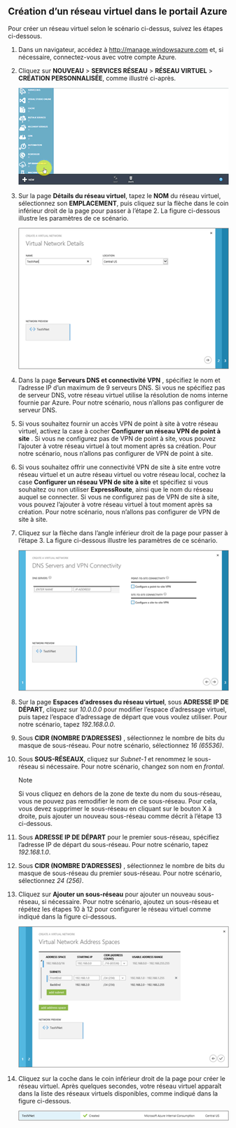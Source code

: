 ## <a name="how-to-create-a-vnet-in-the-azure-portal"></a>Création d’un réseau virtuel dans le portail Azure
Pour créer un réseau virtuel selon le scénario ci-dessus, suivez les étapes ci-dessous.

1. Dans un navigateur, accédez à http://manage.windowsazure.com et, si nécessaire, connectez-vous avec votre compte Azure.
2. Cliquez sur **NOUVEAU** > **SERVICES RÉSEAU** > **RÉSEAU VIRTUEL** > **CRÉATION PERSONNALISÉE**, comme illustré ci-après.
   
    ![Créer un réseau virtuel dans le portail](./media/virtual-networks-create-vnet-classic-portal-include/vnet-create-portal-figure1.gif)
3. Sur la page **Détails du réseau virtuel**, tapez le **NOM** du réseau virtuel, sélectionnez son **EMPLACEMENT**, puis cliquez sur la flèche dans le coin inférieur droit de la page pour passer à l’étape 2. La figure ci-dessous illustre les paramètres de ce scénario.
   
    ![Détails du réseau virtuel](./media/virtual-networks-create-vnet-classic-portal-include/vnet-create-portal-figure2.png)
4. Dans la page **Serveurs DNS et connectivité VPN** , spécifiez le nom et l’adresse IP d’un maximum de 9 serveurs DNS. Si vous ne spécifiez pas de serveur DNS, votre réseau virtuel utilise la résolution de noms interne fournie par Azure. Pour notre scénario, nous n’allons pas configurer de serveur DNS.
5. Si vous souhaitez fournir un accès VPN de point à site à votre réseau virtuel, activez la case à cocher **Configurer un réseau VPN de point à site** . Si vous ne configurez pas de VPN de point à site, vous pouvez l’ajouter à votre réseau virtuel à tout moment après sa création. Pour notre scénario, nous n’allons pas configurer de VPN de point à site.
6. Si vous souhaitez offrir une connectivité VPN de site à site entre votre réseau virtuel et un autre réseau virtuel ou votre réseau local, cochez la case **Configurer un réseau VPN de site à site** et spécifiez si vous souhaitez ou non utiliser **ExpressRoute**, ainsi que le nom du réseau auquel se connecter. Si vous ne configurez pas de VPN de site à site, vous pouvez l’ajouter à votre réseau virtuel à tout moment après sa création. Pour notre scénario, nous n’allons pas configurer de VPN de site à site.
7. Cliquez sur la flèche dans l’angle inférieur droit de la page pour passer à l’étape 3. La figure ci-dessous illustre les paramètres de ce scénario.
   
    ![Serveurs DNS et page de connectivité VPN](./media/virtual-networks-create-vnet-classic-portal-include/vnet-create-portal-figure3.png)
8. Sur la page **Espaces d’adresses du réseau virtuel**, sous **ADRESSE IP DE DÉPART**, cliquez sur *10.0.0.0* pour modifier l’espace d’adressage virtuel, puis tapez l’espace d’adressage de départ que vous voulez utiliser. Pour notre scénario, tapez *192.168.0.0*. 
9. Sous **CIDR (NOMBRE D’ADRESSES)** , sélectionnez le nombre de bits du masque de sous-réseau. Pour notre scénario, sélectionnez *16 (65536)*.
10. Sous **SOUS-RÉSEAUX**, cliquez sur *Subnet-1* et renommez le sous-réseau si nécessaire. Pour notre scénario, changez son nom en *frontal*.
    
    > [!NOTE]
    > Si vous cliquez en dehors de la zone de texte du nom du sous-réseau, vous ne pouvez pas remodifier le nom de ce sous-réseau. Pour cela, vous devez supprimer le sous-réseau en cliquant sur le bouton X à droite, puis ajouter un nouveau sous-réseau comme décrit à l’étape 13 ci-dessous.
    > 
    > 
11. Sous **ADRESSE IP DE DÉPART** pour le premier sous-réseau, spécifiez l’adresse IP de départ du sous-réseau. Pour notre scénario, tapez *192.168.1.0*.
12. Sous **CIDR (NOMBRE D’ADRESSES)** , sélectionnez le nombre de bits du masque de sous-réseau du premier sous-réseau. Pour notre scénario, sélectionnez *24 (256)*.
13. Cliquez sur **Ajouter un sous-réseau** pour ajouter un nouveau sous-réseau, si nécessaire. Pour notre scénario, ajoutez un sous-réseau et répétez les étapes 10 à 12 pour configurer le réseau virtuel comme indiqué dans la figure ci-dessous.
    
    ![Espaces d’adressage du réseau virtuel](./media/virtual-networks-create-vnet-classic-portal-include/vnet-create-portal-figure4.png)
14. Cliquez sur la coche dans le coin inférieur droit de la page pour créer le réseau virtuel. Après quelques secondes, votre réseau virtuel apparaît dans la liste des réseaux virtuels disponibles, comme indiqué dans la figure ci-dessous.
    
    ![Nouveau réseau virtuel](./media/virtual-networks-create-vnet-classic-portal-include/vnet-create-portal-figure5.png)



<!--HONumber=Nov16_HO3-->



